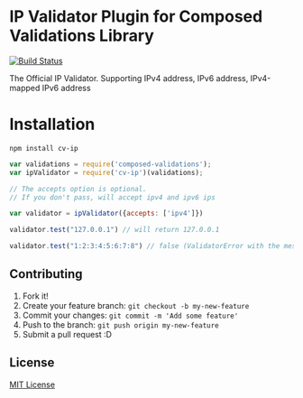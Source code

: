 IP Validator Plugin for Composed Validations Library
==============================

[![Build Status](https://drone.io/github.com/composed-validations/cv-ip/status.png)](https://drone.io/github.com/composed-validations/cv-ip/latest)

The Official IP Validator. Supporting IPv4 address, IPv6 address, IPv4-mapped IPv6 address

# Installation
```
npm install cv-ip
```

```javascript
var validations = require('composed-validations');
var ipValidator = require('cv-ip')(validations);

// The accepts option is optional.
// If you don't pass, will accept ipv4 and ipv6 ips

var validator = ipValidator({accepts: ['ipv4']})

validator.test("127.0.0.1") // will return 127.0.0.1

validator.test("1:2:3:4:5:6:7:8") // false (ValidatorError with the message: is not a valid ip address)

```

## Contributing

1. Fork it!
2. Create your feature branch: `git checkout -b my-new-feature`
3. Commit your changes: `git commit -m 'Add some feature'`
4. Push to the branch: `git push origin my-new-feature`
5. Submit a pull request :D

## License

[MIT License](http://djalmaaraujo.mit-license.org)

